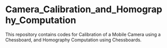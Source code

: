 # Camera_Calibration_and_Homography_Computation

This repository contains codes for Calibration of a Mobile Camera using a Chessboard, and Homography Computation using Chessboards.
